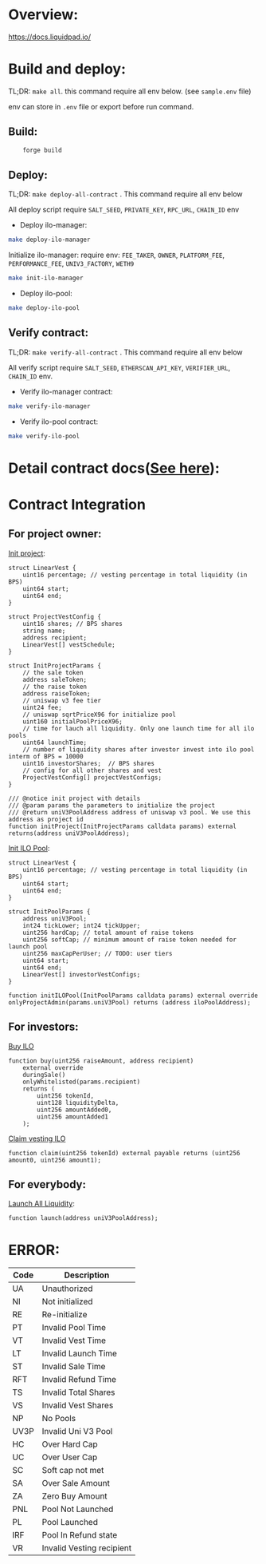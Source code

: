 # Overview:
https://docs.liquidpad.io/

# Build and deploy:

TL;DR: `make all`. this command require all env below. (see `sample.env` file)

env can store in `.env` file or export before run command.

## Build:
```bash
    forge build
```

## Deploy:

TL;DR: `make deploy-all-contract` . This command require all env below

All deploy script require `SALT_SEED`, `PRIVATE_KEY`, `RPC_URL`, `CHAIN_ID` env

- Deploy ilo-manager: 
```bash
make deploy-ilo-manager
```

Initialize ilo-manager:
require env: `FEE_TAKER`, `OWNER`, `PLATFORM_FEE`, `PERFORMANCE_FEE`, `UNIV3_FACTORY`, `WETH9`
```bash
make init-ilo-manager
```

- Deploy ilo-pool: 
```bash
make deploy-ilo-pool
```

## Verify contract:

TL;DR: `make verify-all-contract` . This command require all env below

All verify script require `SALT_SEED`, `ETHERSCAN_API_KEY`, `VERIFIER_URL`, `CHAIN_ID` env.

- Verify ilo-manager contract:
```bash
make verify-ilo-manager
```
- Verify ilo-pool contract:
```bash
make verify-ilo-pool
```



# Detail contract docs([See here](docs/src/SUMMARY.md)):

# Contract Integration

## For project owner:

[Init project](docs/src/src/ILOManager.sol/contract.ILOManager.md#initProject):
```solidity
struct LinearVest {
    uint16 percentage; // vesting percentage in total liquidity (in BPS)
    uint64 start;
    uint64 end;
}

struct ProjectVestConfig {
    uint16 shares; // BPS shares
    string name;
    address recipient;
    LinearVest[] vestSchedule;
}

struct InitProjectParams {
    // the sale token
    address saleToken;
    // the raise token
    address raiseToken;
    // uniswap v3 fee tier
    uint24 fee;
    // uniswap sqrtPriceX96 for initialize pool
    uint160 initialPoolPriceX96;
    // time for lauch all liquidity. Only one launch time for all ilo pools
    uint64 launchTime;
    // number of liquidity shares after investor invest into ilo pool interm of BPS = 10000
    uint16 investorShares;  // BPS shares
    // config for all other shares and vest
    ProjectVestConfig[] projectVestConfigs;
}

/// @notice init project with details
/// @param params the parameters to initialize the project
/// @return uniV3PoolAddress address of uniswap v3 pool. We use this address as project id
function initProject(InitProjectParams calldata params) external returns(address uniV3PoolAddress);
```

[Init ILO Pool](docs/src/src/ILOManager.sol/contract.ILOManager.md#initILOPool):
```solidity
struct LinearVest {
    uint16 percentage; // vesting percentage in total liquidity (in BPS)
    uint64 start;
    uint64 end;
}

struct InitPoolParams {
    address uniV3Pool;
    int24 tickLower; int24 tickUpper;
    uint256 hardCap; // total amount of raise tokens
    uint256 softCap; // minimum amount of raise token needed for launch pool
    uint256 maxCapPerUser; // TODO: user tiers
    uint64 start;
    uint64 end;
    LinearVest[] investorVestConfigs;
}

function initILOPool(InitPoolParams calldata params) external override onlyProjectAdmin(params.uniV3Pool) returns (address iloPoolAddress);
```

## For investors:
[Buy ILO](docs/src/src/ILOPool.sol/contract.ILOPool.md#buy)
```solidity
function buy(uint256 raiseAmount, address recipient)
    external override 
    duringSale()
    onlyWhitelisted(params.recipient)
    returns (
        uint256 tokenId,
        uint128 liquidityDelta,
        uint256 amountAdded0,
        uint256 amountAdded1
    );
```

[Claim vesting ILO](docs/src/src/ILOPool.sol/contract.ILOPool.md#claim)
```solidity
function claim(uint256 tokenId) external payable returns (uint256 amount0, uint256 amount1);
```

## For everybody:
[Launch All Liquidity](docs/src/src/ILOManager.sol/contract.ILOManager.md#launch):
```solidity
function launch(address uniV3PoolAddress);
```

# ERROR:
|  Code	|   Description	           |
|---	|---	                   |
|   UA	| Unauthorized             |
|   NI	| Not initialized          |
|   RE	| Re-initialize            |
|   PT	| Invalid Pool Time        |
|   VT	| Invalid Vest Time        |
|   LT	| Invalid Launch Time      |
|   ST	| Invalid Sale Time        |
|  RFT	| Invalid Refund Time      |
|   TS	| Invalid Total Shares     |
|   VS	| Invalid Vest Shares      |
|   NP	| No Pools                 |
|  UV3P	| Invalid Uni V3 Pool      |
|   HC	| Over Hard Cap            |
|   UC	| Over User Cap            |
|   SC	| Soft cap not met         |
|   SA	| Over Sale Amount         |
|   ZA	| Zero Buy Amount          |
|  PNL	| Pool Not Launched        |
|   PL	| Pool Launched            |
|  IRF	| Pool In Refund state     |
|  VR	| Invalid Vesting recipient|
